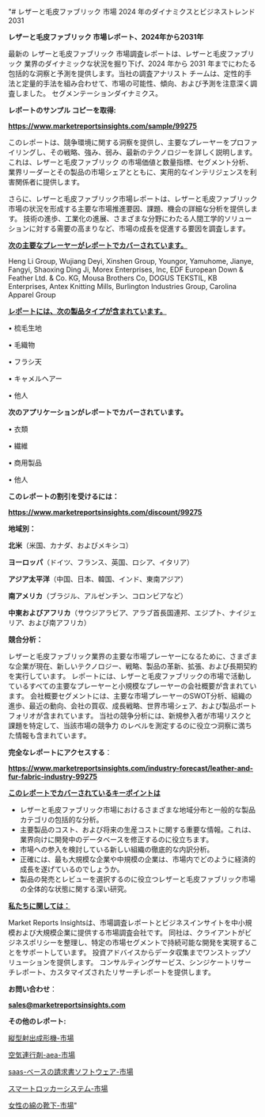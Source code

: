 "# レザーと毛皮ファブリック 市場 2024 年のダイナミクスとビジネストレンド 2031

<strong>レザーと毛皮ファブリック 市場レポート、2024年から2031年</strong>

最新の レザーと毛皮ファブリック 市場調査レポートは、レザーと毛皮ファブリック 業界のダイナミックな状況を掘り下げ、2024 年から 2031 年までにわたる包括的な洞察と予測を提供します。当社の調査アナリスト チームは、定性的手法と定量的手法を組み合わせて、市場の可能性、傾向、および予測を注意深く調査しました。 セグメンテーションダイナミクス。



<strong>レポートのサンプル コピーを取得:</strong> <a href=https://www.marketreportsinsights.com/sample/99275>

<strong><u>https://www.marketreportsinsights.com/sample/99275</u></strong></a>

このレポートは、競争環境に関する洞察を提供し、主要なプレーヤーをプロファイリングし、その戦略、強み、弱み、最新のテクノロジーを詳しく説明します。 これは、レザーと毛皮ファブリック の市場価値と数量指標、セグメント分析、業界リーダーとその製品の市場シェアとともに、実用的なインテリジェンスを利害関係者に提供します。

さらに、レザーと毛皮ファブリック市場レポートは、レザーと毛皮ファブリック市場の状況を形成する主要な市場推進要因、課題、機会の詳細な分析を提供します。 技術の進歩、工業化の進展、さまざまな分野にわたる人間工学的ソリューションに対する需要の高まりなど、市場の成長を促進する要因を調査します。



<strong><u>次の主要なプレーヤーがレポートでカバーされています。</u></strong>

Heng Li Group, Wujiang Deyi, Xinshen Group, Youngor, Yamuhome, Jianye, Fangyi, Shaoxing Ding Ji, Morex Enterprises, Inc, EDF European Down & Feather Ltd. & Co. KG, Mousa Brothers Co, DOGUS TEKSTIL, KB Enterprises, Antex Knitting Mills, Burlington Industries Group, Carolina Apparel Group



<strong><u><b>レポートには、次の製品タイプが含まれています。</b></u></strong>

• 梳毛生地

• 毛織物

• フラシ天

• キャメルヘアー

• 他人



<strong><b>次のアプリケーションがレポートでカバーされています。</b></strong>

• 衣類

• 繊維

• 商用製品

• 他人



<strong><b>このレポートの割引を受けるには：</b></strong><a href=https://www.marketreportsinsights.com/discount/99275>

<strong><u>https://www.marketreportsinsights.com/discount/99275</u></strong></a>



<strong>地域別：</strong>



<strong>北米</strong>（米国、カナダ、およびメキシコ）



<strong>ヨーロッパ</strong>（ドイツ、フランス、英国、ロシア、イタリア）



<strong>アジア太平洋</strong>（中国、日本、韓国、インド、東南アジア）



<strong>南アメリカ</strong>（ブラジル、アルゼンチン、コロンビアなど）



<strong>中東およびアフリカ</strong>（サウジアラビア、アラブ首長国連邦、エジプト、ナイジェリア、および南アフリカ）



<strong>競合分析：</strong>

レザーと毛皮ファブリック業界の主要な市場プレーヤーになるために、さまざまな企業が現在、新しいテクノロジー、戦略、製品の革新、拡張、および長期契約を実行しています。 レポートには、レザーと毛皮ファブリックの市場で活動しているすべての主要なプレーヤーと小規模なプレーヤーの会社概要が含まれています。 会社概要セグメントには、主要な市場プレーヤーのSWOT分析、組織の進歩、最近の動向、会社の買収、成長戦略、世界市場シェア、および製品ポートフォリオが含まれています。 当社の競争分析には、新規参入者が市場リスクと課題を特定して、当該市場の競争力 のレベルを測定するのに役立つ洞察に満ちた情報も含まれています。



<strong>完全なレポートにアクセスする</strong>：

<a href=https://www.marketreportsinsights.com/industry-forecast/leather-and-fur-fabric-industry-99275>

<strong><u>https://www.marketreportsinsights.com/industry-forecast/leather-and-fur-fabric-industry-99275</u></strong></a>



<strong><u><b>このレポートでカバーされているキーポイントは</b></u></strong>
<ul>
  <li>レザーと毛皮ファブリック市場におけるさまざまな地域分布と一般的な製品カテゴリの包括的な分析。</li>
  <li>主要製品のコスト、および将来の生産コストに関する重要な情報。これは、業界向けに開発中のデータベースを修正するのに役立ちます。</li>
  <li>市場への参入を検討している新しい組織の徹底的な内訳分析。</li>
  <li>正確には、最も大規模な企業や中規模の企業は、市場内でどのように経済的成長を遂げているのでしょうか。</li>
  <li>製品の発売とレビューを選択するのに役立つレザーと毛皮ファブリック市場の全体的な状態に関する深い研究。</li>
</ul>


<strong><u><b>私たちに関しては：</b></u></strong>

Market Reports Insightsは、市場調査レポートとビジネスインサイトを中小規模および大規模企業に提供する市場調査会社です。 同社は、クライアントがビジネスポリシーを整理し、特定の市場セグメントで持続可能な開発を実現することをサポートしています。 投資アドバイスからデータ収集までワンストップソリューションを提供します。 コンサルティングサービス、シンジケートリサーチレポート、カスタマイズされたリサーチレポートを提供します。



<strong><b>お問い合わせ</b></strong>：

<a href=mailto:sales@marketreportsinsights.com>

<strong><u>sales@marketreportsinsights.com</u></strong></a>



<strong>その他のレポート:</strong>

<a href=https://www.linkedin.com/pulse/縦型射出成形機-市場-2030-年までの需要に焦点を当てた-2023-kxfwf/>縦型射出成形機-市場</a>

<a href=https://www.linkedin.com/pulse/空気連行剤-aea-市場-2023-年のダイナミクスとビジネストレンド-3ggpf/>空気連行剤-aea-市場</a>

<a href=https://www.linkedin.com/pulse/saas-ベースの請求書ソフトウェア-市場-2030-年までの需要に焦点を当てた-gvwjf/>saas-ベースの請求書ソフトウェア-市場</a>

<a href=https://www.linkedin.com/pulse/スマートロッカーシステム-市場-2023-推進要因と成長機会-2030-vtvqf/>スマートロッカーシステム-市場</a>

<a href=https://www.linkedin.com/pulse/女性の綿の靴下-市場-2023-最新の-cagr-および成長分析-2030-qftff/>女性の綿の靴下-市場</a>"
